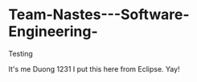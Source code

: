 # Team-Nastes---Software-Engineering-

Testing

It's me Duong 1231
I put this here from Eclipse. Yay!